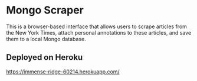 # Mongo Scraper
This is a browser-based interface that allows users to scrape articles from the New York Times, attach personal annotations to these articles, and save them to a local Mongo database.

## Deployed on Heroku
https://immense-ridge-60214.herokuapp.com/

